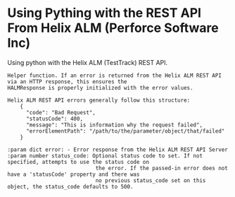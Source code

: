 # Using Pything with the REST API From Helix ALM (Perforce Software Inc)

Using python with the Helix ALM (TestTrack) REST API.




    Helper function. If an error is returned from the Helix ALM REST API via an HTTP response, this ensures the
    HALMResponse is properly initialized with the error values.

    Helix ALM REST API errors generally follow this structure:
        {
          "code": "Bad Request",
          "statusCode": 400,
          "message": "This is information why the request failed",
          "errorElementPath": "/path/to/the/parameter/object/that/failed"
        }

    :param dict error: - Error response from the Helix ALM REST API Server
    :param number status_code: Optional status code to set. If not specified, attempts to use the status code on
                                the error. If the passed-in error does not have a 'statusCode' property and there was
                                no previous status_code set on this object, the status_code defaults to 500.
